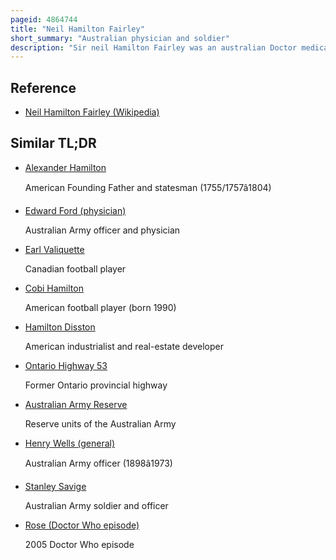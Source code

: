 ```yaml
---
pageid: 4864744
title: "Neil Hamilton Fairley"
short_summary: "Australian physician and soldier"
description: "Sir neil Hamilton Fairley was an australian Doctor medical Scientist and army Officer who was instrumental in saving Thousands of allied Lives from Malaria and other Diseases."
---
```


## Reference

- [Neil Hamilton Fairley (Wikipedia)](https://en.wikipedia.org/?curid=4864744)

## Similar TL;DR

- [Alexander Hamilton](/tldr/en/alexander-hamilton)

  American Founding Father and statesman (1755/1757â1804)

- [Edward Ford (physician)](/tldr/en/edward-ford-physician)

  Australian Army officer and physician

- [Earl Valiquette](/tldr/en/earl-valiquette)

  Canadian football player

- [Cobi Hamilton](/tldr/en/cobi-hamilton)

  American football player (born 1990)

- [Hamilton Disston](/tldr/en/hamilton-disston)

  American industrialist and real-estate developer

- [Ontario Highway 53](/tldr/en/ontario-highway-53)

  Former Ontario provincial highway

- [Australian Army Reserve](/tldr/en/australian-army-reserve)

  Reserve units of the Australian Army

- [Henry Wells (general)](/tldr/en/henry-wells-general)

  Australian Army officer (1898â1973)

- [Stanley Savige](/tldr/en/stanley-savige)

  Australian Army soldier and officer

- [Rose (Doctor Who episode)](/tldr/en/rose-doctor-who-episode)

  2005 Doctor Who episode
